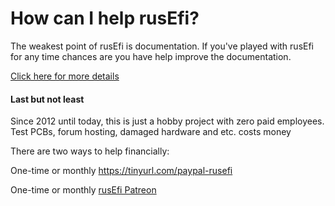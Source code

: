 
# How can I help rusEfi?

The weakest point of rusEfi is documentation. If you've played with rusEfi for any time chances are you have help improve the documentation.

[Click here for more details](HOWTO_contribute_to_documentation)



#### Last but not least

Since 2012 until today, this is just a hobby project with zero paid employees. Test PCBs, forum hosting,
damaged hardware and etc. costs money

There are two ways to help financially: 

One-time or monthly https://tinyurl.com/paypal-rusefi  

One-time or monthly [rusEfi Patreon](https://www.patreon.com/rusefi)   